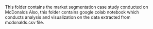 This folder contains the market segmentation case study conducted on McDonalds
Also, this folder contains google colab notebook which conducts analysis and visualization on the data extracted from mcdonalds.csv file.
